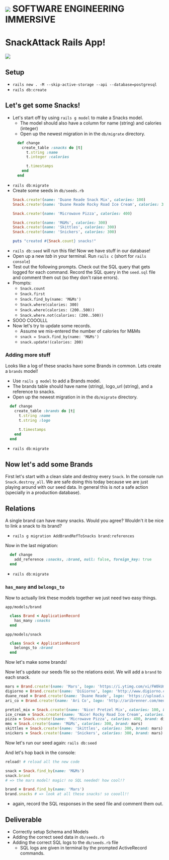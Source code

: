 # ![](https://ga-dash.s3.amazonaws.com/production/assets/logo-9f88ae6c9c3871690e33280fcf557f33.png) SOFTWARE ENGINEERING IMMERSIVE

# SnackAttack Rails App!

![](https://media2.giphy.com/media/xUOxfaABfkwPSJ5M6A/giphy.gif)

## Setup


* `rails new . -M --skip-active-storage --api --database=postgresql`
* `rails db:create`

## Let's get some Snacks!

* Let's start off by using `rails g model` to make a Snacks model.
  * The model should also have a column for name (string) and calories (integer) 
  * Open up the newest migration in in the `db/migrate` directory.
  ```ruby
    def change
      create_table :snacks do |t|
        t.string :name
        t.integer :calories

        t.timestamps 
      end
    end
  ```
* `rails db:migrate`
* Create some seeds in `db/seeds.rb`
  ```ruby
  Snack.create!(name: 'Duane Reade Snack Mix', calories: 100)
  Snack.create!(name: 'Duane Reade Rocky Road Ice Cream', calories: 300)

  Snack.create!(name: 'Microwave Pizza', calories: 400)

  Snack.create!(name: 'M&Ms', calories: 300)
  Snack.create!(name: 'Skittles', calories: 300)
  Snack.create!(name: 'Snickers', calories: 300)

  puts "created #{Snack.count} snacks!"
  ```
* `rails db:seed` will run this file!  Now we have stuff in our database!
* Open up a new *tab* in your terminal.  Run `rails c` (short for `rails console`)
* Test out the following prompts. Check out the SQL query that gets logged for each command. Record the SQL query in the `seed.sql` file and comment them out (so they don't raise errors).
* Prompts:
  * `Snack.count`
  * `Snack.first`
  * `Snack.find_by(name: 'M&Ms')`
  * `Snack.where(calories: 300)`
  * `Snack.where(calories: (200..500))`
  * `Snack.where.not(calories: (200..500))`
* SOOO COOOLLL
* Now let's try to update some records.
  * Assume we mis-entered the number of calories for M&Ms
  * `snack = Snack.find_by(name: 'M&Ms')`
  * `snack.update!(calories: 200)`

### Adding more stuff

Looks like a log of these snacks have some Brands in common.  Lets create a `brands` model!

* Use `rails g model` to add a Brands model.
* The brands table should have name (string), logo_url (string), and a reference to snacks.
* Open up the newest migration in in the `db/migrate` directory.
```ruby
  def change
    create_table :brands do |t|
      t.string :name
      t.string :logo

      t.timestamps
    end
  end
```
* `rails db:migrate`

## Now let's add some Brands

First let's start with a clean slate and destroy every `Snack`.  In the console run `Snack.destroy_all`. We are safe doing this today because we are just playing around with our seed data. In general this is *not* a safe action (specially in a production database).

## Relations

A single brand can have many snacks. Would you agree? Wouldn't it be nice to link a snack to its brand?

* `rails g migration AddBrandRefToSnacks brand:references`

Now in the last migration:

```ruby
  def change
    add_reference :snacks, :brand, null: false, foreign_key: true
  end
```
* `rails db:migrate`

### `has_many` and `belongs_to`

Now to actually link these models together we just need two easy things.

`app/models/brand`
```ruby
  class Brand < ApplicationRecord
    has_many :snacks
  end
```

`app/models/snack`
```ruby
  class Snack < ApplicationRecord
    belongs_to :brand
  end
```

Now let's make some brands!

Now let's update our seeds file so the relations exist.  We will add a `brand` to each snack.

```ruby
mars = Brand.create!(name: 'Mars', logo: 'https://i.ytimg.com/vi/FW0kUmoTQFM/maxresdefault.jpg')
digiorno = Brand.create!(name: 'DiGiorno', logo: 'http://www.digiorno.com/Content/Images/header/DiGiornoLogo.png')
duane_read = Brand.create!(name: 'Duane Reade', logo: 'https://upload.wikimedia.org/wikipedia/en/thumb/0/06/Duane_Reade_Logo.svg/849px-Duane_Reade_Logo.svg.png')
ari_co = Brand.create!(name: 'Ari Co', logo: 'http://aribrenner.com/media/images/ari0.jpg')

pretzel_mix = Snack.create!(name: 'Nice! Pretzel Mix', calories: 100, brand: duane_read)
ice_cream = Snack.create!(name: 'Nice! Rocky Road Ice Cream', calories: 300, brand: duane_read)
pizza = Snack.create!(name: 'Microwave Pizza', calories: 400, brand: digiorno)
mms = Snack.create!(name: 'M&Ms', calories: 300, brand: mars)
skittles = Snack.create!(name: 'Skittles', calories: 300, brand: mars)
snickers = Snack.create!(name: 'Snickers', calories: 300, brand: mars)
```

Now let's run our seed again: `rails db:seed`

And let's hop back in the console:

```ruby
reload! # reload all the new code

snack = Snack.find_by(name: 'M&Ms')
snack.brand
# => the mars model! magic! no SQL needed! how cool!?

brand = Brand.find_by(name: 'Mars')
brand.snacks # => look at all these snacks! so coooll!!
```
* again, record the SQL responses in the seed file and comment them out.

## Deliverable

 - Correctly setup Schema and Models
 - Adding the correct seed data in `db/seeds.rb`
 - Adding the correct SQL logs to the `db/seeds.rb` file
    - SQL logs are given in terminal by the prompted ActiveRecord commands.
